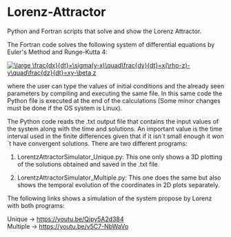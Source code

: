 # Lorenz-Attractor
Python and Fortran scripts that solve and show the Lorenz Attractor.

The Fortran code solves the following system of differential equations by Euler's Method and Runge-Kutta 4:

<a href="https://www.codecogs.com/eqnedit.php?latex=\bg_white&space;\fn_cm&space;\large&space;\frac{dx}{dt}=\sigma(y-x)\quad\frac{dy}{dt}=x(\rho-z)-y\quad\frac{dz}{dt}=xy-\beta&space;z" target="_blank"><img src="https://latex.codecogs.com/png.latex?\bg_white&space;\fn_cm&space;\large&space;\frac{dx}{dt}=\sigma(y-x)\quad\frac{dy}{dt}=x(\rho-z)-y\quad\frac{dz}{dt}=xy-\beta&space;z" title="\large \frac{dx}{dt}=\sigma(y-x)\quad\frac{dy}{dt}=x(\rho-z)-y\quad\frac{dz}{dt}=xy-\beta z" /></a>

where the user can type the values of initial conditions and the already seen parameters by compiling and executing the same file. In this same code the Python file is executed at the end of the calculations (Some minor changes must be done if the OS system is Linux).

The Python code reads the .txt output file that contains the input values of the system along with the time and solutions. An important value is the time interval used
in the finite differences given that if it isn´t small enough it won´t have convergent solutions. There are two different programs:

1. LorentzAttractorSimulator_Unique.py: This one only shows a 3D plotting of the solutions obtained and saved in the .txt file.

2. LorentzAttractorSimulator_Multiple.py: This one does the same but also shows the temporal evolution of the coordinates in 2D plots separately.

The following links shows a simulation of the system propose by Lorenz with both programs: 

Unique -> https://youtu.be/Qipy5A2d384  
Multiple -> https://youtu.be/v5C7-NbWaVo
